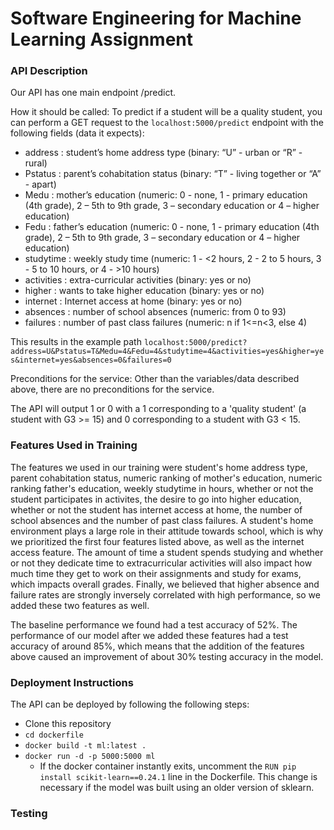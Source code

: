 # Software Engineering for Machine Learning Assignment
### API Description
Our API has one main endpoint /predict. 

How it should be called: To predict if a student will be a quality student, you can perform a GET request to the `localhost:5000/predict` endpoint with the following fields (data it expects):
* address : student’s home address type (binary: “U” - urban or “R” - rural)
* Pstatus : parent’s cohabitation status (binary: “T” - living together or “A” - apart)
* Medu : mother’s education (numeric: 0 - none,  1 - primary education (4th grade), 2 – 5th to 9th grade, 3 – secondary education or 4 – higher education)
* Fedu : father’s education (numeric: 0 - none,  1 - primary education (4th grade), 2 – 5th to 9th grade, 3 – secondary education or 4 – higher education)
* studytime : weekly study time (numeric: 1 - <2 hours, 2 - 2 to 5 hours, 3 - 5 to 10 hours, or 4 - >10 hours)
* activities : extra-curricular activities (binary: yes or no)
* higher : wants to take higher education (binary: yes or no)
* internet : Internet access at home (binary: yes or no)
* absences : number of school absences (numeric: from 0 to 93)
* failures : number of past class failures (numeric: n if 1<=n<3, else 4)


This results in the example path `localhost:5000/predict?address=U&Pstatus=T&Medu=4&Fedu=4&studytime=4&activities=yes&higher=yes&internet=yes&absences=0&failures=0`

Preconditions for the service:
Other than the variables/data described above, there are no preconditions for the service.

The API will output 1 or 0 with a 1 corresponding to a 'quality student' (a student with G3 >= 15) and 0 corresponding to a student with G3 < 15.

### Features Used in Training
The features we used in our training were student's home address type, parent cohabitation status, numeric ranking of mother's education, numeric ranking father's education, weekly studytime in hours, whether or not the student participates in activites, the desire to go into higher education, whether or not the student has internet access at home, the number of school absences and the number of past class failures. A student's home environment plays a large role in their attitude towards school, which is why we prioritized the first four features listed above, as well as the internet access feature. The amount of time a student spends studying and whether or not they dedicate time to extracurricular activities will also impact how much time they get to work on their assignments and study for exams, which impacts overall grades. Finally, we believed that higher absence and failure rates are strongly inversely correlated with high performance, so we added these two features as well.

The baseline performance we found had a test accuracy of 52%. The performance of our model after we added these features had a test accuracy of around 85%, which means that the addition of the features above caused an improvement of about 30% testing accuracy in the model. 

### Deployment Instructions
The API can be deployed by following the following steps:
* Clone this repository
* `cd dockerfile`
* `docker build -t ml:latest .`
* `docker run -d -p 5000:5000 ml`
  * If the docker container instantly exits, uncomment the `RUN pip install scikit-learn==0.24.1` line in the Dockerfile. This change is necessary if the model was built using an older version of sklearn.

### Testing
